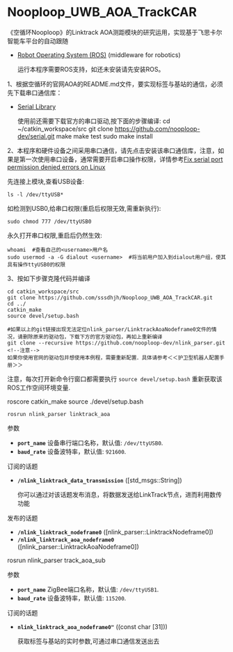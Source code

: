 # Nooploop_UWB_AOA_TrackCAR
《空循环Nooploop》的Linktrack AOA测距模块的研究运用，实现基于飞思卡尔智能车平台的自动跟随

<!-- Brief introduction ->
本项目以飞思卡尔智能车(STM32F103VET6)为实验平台,空循环的超宽带产品LinkTrack_aoa测距模块( Tag and anchor）做数据的采集，ROS为上位机对数据处理、判断、通过ZigBee通信模块串口发送控制给STM下位机，STM下位机响应上位机的控制指令，做出相应的底层运动。实现标签跟随。

<!-- Prerequisites -->
- [Robot Operating System (ROS)](http://wiki.ros.org) (middleware for robotics)
  
    运行本程序需要ROS支持，如还未安装请先安装ROS。

1、根据空循环的官网AOA的README.md文件，要实现标签与基站的通信，必须先下载串口通信库：

- [Serial Library](https://github.com/nooploop-dev/serial.git)

    使用前还需要下载官方的串口驱动,按下面的步骤编译:
    cd ~/catkin_workspace/src
    git clone https://github.com/nooploop-dev/serial.git
    make
    make test
    sudo make install


2、本程序和硬件设备之间采用串口通信，请先点击安装该串口通信库，注意，如果是第一次使用串口设备，通常需要开启串口操作权限，详情参考[Fix serial port permission denied errors on Linux](https://websistent.com/fix-serial-port-permission-denied-errors-linux/)
	
 先连接上模块,查看USB设备:
   
    ls -l /dev/ttyUSB*
	
 如检测到USB0,给串口权限(重启后权限无效,需重新执行):
 
    sudo chmod 777 /dev/ttyUSB0
   
 永久打开串口权限,重启后仍然生效:
   
    whoami  #查看自己的<username>用户名
    sudo usermod -a -G dialout <username>  #将当前用户加入到dialout用户组，使其具有操作ttyUSB0的权限



<!-- preparation in advance -->

3、按如下步骤克隆代码并编译

    cd catkin_workspace/src
    git clone https://github.com/sssdhjh/Nooploop_UWB_AOA_TrackCAR.git
    cd ../
    catkin_make
    source devel/setup.bash
    
    #如果以上的git链接出现无法定位nlink_parser/LinktrackAoaNodeframe0文件的情况，请删除原来的驱动包，下载下方的官方驱动包，再如上重新编译
    git clone --recursive https://github.com/nooploop-dev/nlink_parser.git 
    <!--注意-->
    如果你使用官网的驱动包并想使用本例程，需要重新配置．具体请参考＜＜护卫型机器人配置手册＞＞
    

注意，每次打开新命令行窗口都需要执行 `source devel/setup.bash` 重新获取该ROS工作空间环境变量.

<!-- LinkTrack AOA -->

   roscore
   catkin_make
   source ./devel/setup.bash
   
<!-- ----------------------------------------------   发布方运行  ----------------------------------------------- -->

    rosrun nlink_parser linktrack_aoa

参数
   - **`port_name`** 设备串行端口名称，默认值: `/dev/ttyUSB0`.
   - **`baud_rate`** 设备波特率，默认值: `921600`.
  
订阅的话题

* **`/nlink_linktrack_data_transmission`** ([std_msgs::String])

	你可以通过对该话题发布消息，将数据发送给LinkTrack节点，进而利用数传功能

发布的话题

  - **`/nlink_linktrack_nodeframe0`** ([nlink_parser::LinktrackNodeframe0])
  - **`/nlink_linktrack_aoa_nodeframe0`** ([nlink_parser::LinktrackAoaNodeframe0])


<!-- ----------------------------------------------   订阅方运行  ----------------------------------------------- -->

   rosrun nlink_parser track_aoa_sub

参数
   - **`port_name`** ZigBee端口名称，默认值: `/dev/ttyUSB1`.   <!-- 根据实际情况修改设备名称 -->
   - **`baud_rate`** 设备波特率，默认值: `115200`.
 

订阅的话题

* **`nlink_linktrack_aoa_nodeframe0"`** ((const char [31]))

  获取标签与基站的实时参数,可通过串口通信发送出去
  
  
  
  
  
  
  
  
